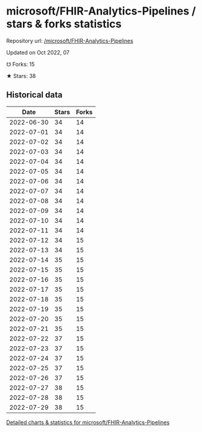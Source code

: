 # microsoft/FHIR-Analytics-Pipelines / stars & forks statistics

Repository url: [/microsoft/FHIR-Analytics-Pipelines](https://github.com/microsoft/FHIR-Analytics-Pipelines)

Updated on Oct 2022, 07

☋ Forks: 15

★ Stars: 38

## Historical data
| Date | Stars | Forks |
|------|-------|-------|
| 2022-06-30 | 34 | 14 | 
| 2022-07-01 | 34 | 14 | 
| 2022-07-02 | 34 | 14 | 
| 2022-07-03 | 34 | 14 | 
| 2022-07-04 | 34 | 14 | 
| 2022-07-05 | 34 | 14 | 
| 2022-07-06 | 34 | 14 | 
| 2022-07-07 | 34 | 14 | 
| 2022-07-08 | 34 | 14 | 
| 2022-07-09 | 34 | 14 | 
| 2022-07-10 | 34 | 14 | 
| 2022-07-11 | 34 | 14 | 
| 2022-07-12 | 34 | 15 | 
| 2022-07-13 | 34 | 15 | 
| 2022-07-14 | 35 | 15 | 
| 2022-07-15 | 35 | 15 | 
| 2022-07-16 | 35 | 15 | 
| 2022-07-17 | 35 | 15 | 
| 2022-07-18 | 35 | 15 | 
| 2022-07-19 | 35 | 15 | 
| 2022-07-20 | 35 | 15 | 
| 2022-07-21 | 35 | 15 | 
| 2022-07-22 | 37 | 15 | 
| 2022-07-23 | 37 | 15 | 
| 2022-07-24 | 37 | 15 | 
| 2022-07-25 | 37 | 15 | 
| 2022-07-26 | 37 | 15 | 
| 2022-07-27 | 38 | 15 | 
| 2022-07-28 | 38 | 15 | 
| 2022-07-29 | 38 | 15 | 


[Detailed charts & statistics for microsoft/FHIR-Analytics-Pipelines](https://reviewgithub.com/rep/microsoft/FHIR-Analytics-Pipelines)
